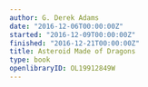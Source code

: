 ```yaml
---
author: G. Derek Adams
date: "2016-12-06T00:00:00Z"
started: "2016-12-09T00:00:00Z"
finished: "2016-12-21T00:00:00Z"
title: Asteroid Made of Dragons
type: book
openlibraryID: OL19912849W
---
```

